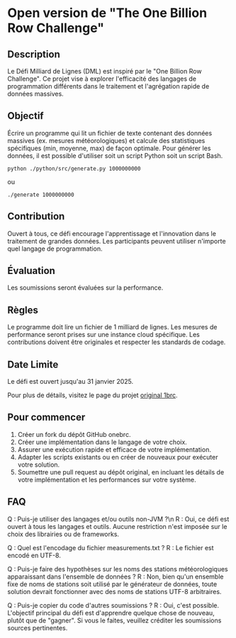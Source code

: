 # Open version de "The One Billion Row Challenge"

## Description

Le Défi Milliard de Lignes (DML) est inspiré par le "One Billion Row Challenge".
Ce projet vise à explorer l'efficacité des langages de programmation différents dans le traitement et l'agrégation rapide de données massives.

## Objectif

Écrire un programme qui lit un fichier de texte contenant des données massives (ex. mesures météorologiques) et calcule des statistiques spécifiques (min, moyenne, max) de façon optimale.
Pour générer les données, il est possible d'utiliser soit un script Python soit un script Bash.

```
python ./python/src/generate.py 1000000000
```

ou

```
./generate 1000000000
```

## Contribution

Ouvert à tous, ce défi encourage l'apprentissage et l'innovation dans le traitement de grandes données. Les participants peuvent utiliser n'importe quel langage de programmation.

## Évaluation

Les soumissions seront évaluées sur la performance.

## Règles

Le programme doit lire un fichier de 1 milliard de lignes.
Les mesures de performance seront prises sur une instance cloud spécifique.
Les contributions doivent être originales et respecter les standards de codage.

## Date Limite

Le défi est ouvert jusqu'au 31 janvier 2025.

Pour plus de détails, visitez le page du projet [original 1brc](https://github.com/gunnarmorling/1brc).

## Pour commencer

1. Créer un fork du dépôt GitHub onebrc.
2. Créer une implémentation dans le langage de votre choix.
3. Assurer une exécution rapide et efficace de votre implémentation.
4. Adapter les scripts existants ou en créer de nouveaux pour exécuter votre solution.
5. Soumettre une pull request au dépôt original, en incluant les détails de votre implémentation et les performances sur votre système.

## FAQ

Q : Puis-je utiliser des langages et/ou outils non-JVM ?\n
R : Oui, ce défi est ouvert à tous les langages et outils. Aucune restriction n'est imposée sur le choix des librairies ou de frameworks.

Q : Quel est l'encodage du fichier measurements.txt ?
R : Le fichier est encodé en UTF-8.

Q : Puis-je faire des hypothèses sur les noms des stations météorologiques apparaissant dans l'ensemble de données ?
R : Non, bien qu'un ensemble fixe de noms de stations soit utilisé par le générateur de données, toute solution devrait fonctionner avec des noms de stations UTF-8 arbitraires.

Q : Puis-je copier du code d'autres soumissions ?
R : Oui, c'est possible. L'objectif principal du défi est d'apprendre quelque chose de nouveau, plutôt que de "gagner". Si vous le faites, veuillez créditer les soumissions sources pertinentes.
